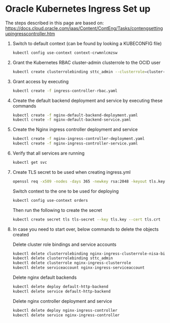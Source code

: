 # Oracle Kubernetes Ingress Set up
The steps described in this page are based on: https://docs.cloud.oracle.com/iaas/Content/ContEng/Tasks/contengsettingupingresscontroller.htm

1) Switch to default context (can be found by looking a KUBECONFIG file)

	```bash
	kubectl config use-context context-crwmnlcmzsw
	```

1) Grant the Kubernetes RBAC cluster-admin clusterrole to the OCID user

	```bash
	kubectl create clusterrolebinding sttc_admin --clusterrole=cluster-admin --user=ocid1.user.oc1..aaaaaaaazhci..............cxpgvrq
	```
2) Grant access by executing

	```bash
	kubectl create -f ingress-controller-rbac.yaml
	```

3) Create the default backend deployment and service by executing these commands

	```bash
	kubectl create -f nginx-default-backend-deployment.yaml
	kubectl create -f nginx-default-backend-service.yaml
	```

4) Create the Nginx ingress controller deployment and service

	```bash
	kubectl create -f nginx-ingress-controller-deployment.yaml
	kubectl create -f nginx-ingress-controller-service.yaml
	```

5) Verify that all services are running

	```bash
	kubectl get svc
	```

6) Create TLS secret to be used when creating ingress.yml

	```bash
	openssl req -x509 -nodes -days 365 -newkey rsa:2048 -keyout tls.key -out tls.crt -subj "/CN=nginxsvc/O=nginxsvc"
	```

	Switch context to the one to be used for deploying

	```bash
	kubectl config use-context orders
	```

	Then run the following to create the secret

	```bash
	kubectl create secret tls tls-secret --key tls.key --cert tls.crt
	```

6) In case you need to start over, below commands to delete the objects created

	Delete cluster role bindings and service accounts

	```bash
	kubectl delete clusterrolebinding nginx-ingress-clusterrole-nisa-binding
	kubectl delete clusterrolebinding sttc_admin
	kubectl delete clusterrole nginx-ingress-clusterrole
	kubectl delete serviceaccount nginx-ingress-serviceaccount
	```

	Delete nginx default backends

	```bash
	kubectl delete deploy default-http-backend
	kubectl delete service default-http-backend
	```

	Delete nginx controller deployment and service

	```bash
	kubectl delete deploy nginx-ingress-controller
	kubectl delete service nginx-ingress-controller
	```
